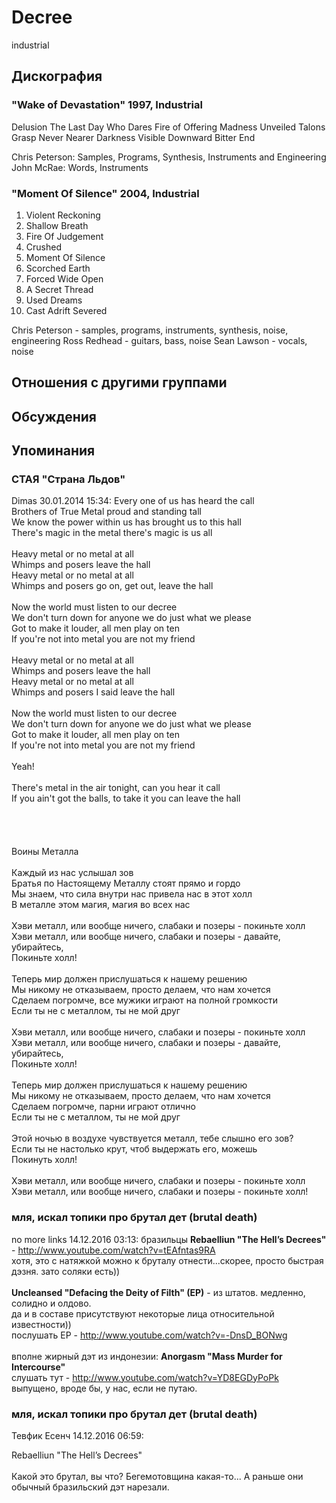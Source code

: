 # Decree

industrial

## Дискография

### "Wake of Devastation" 1997, Industrial

Delusion
The Last Day
Who Dares
Fire of Offering
Madness Unveiled
Talons Grasp
Never Nearer
Darkness Visible
Downward
Bitter End 

Chris Peterson:
Samples, Programs, Synthesis, Instruments and Engineering
John McRae:
Words, Instruments

### "Moment Of Silence" 2004, Industrial

01. Violent Reckoning
02. Shallow Breath
03. Fire Of Judgement
04. Crushed
05. Moment Of Silence
06. Scorched Earth
07. Forced Wide Open
08. A Secret Thread
09. Used Dreams
10. Cast Adrift Severed

Chris Peterson - samples, programs, instruments,
synthesis, noise, engineering
Ross Redhead - guitars, bass, noise
Sean Lawson - vocals, noise


## Отношения с другими группами


## Обсуждения


## Упоминания

### СТАЯ &quot;Страна Льдов&quot;

Dimas 30.01.2014 15:34:
Every one of us has heard the call<BR>Brothers of True Metal proud and standing tall<BR>We know the power within us has brought us to this hall<BR>There's magic in the metal there's magic is us all<BR><BR>Heavy metal or no metal at all<BR>Whimps and posers leave the hall<BR>Heavy metal or no metal at all<BR>Whimps and posers go on, get out, leave the hall<BR><BR>Now the world must listen to our decree<BR>We don't turn down for anyone we do just what we please<BR>Got to make it louder, all men play on ten<BR>If you're not into metal you are not my friend<BR><BR>Heavy metal or no metal at all<BR>Whimps and posers leave the hall<BR>Heavy metal or no metal at all<BR>Whimps and posers I said leave the hall<BR><BR>Now the world must listen to our decree<BR>We don't turn down for anyone we do just what we please<BR>Got to make it louder, all men play on ten<BR>If you're not into metal you are not my friend<BR><BR>Yeah!<BR><BR>There's metal in the air tonight, can you hear it call<BR>If you ain't got the balls, to take it you can leave the hall<BR><BR><BR><BR><BR>Воины Металла<BR><BR>Каждый из нас услышал зов<BR>Братья по Настоящему Металлу стоят прямо и гордо<BR>Мы знаем, что сила внутри нас привела нас в этот холл<BR>В металле этом магия, магия во всех нас<BR><BR>Хэви металл, или вообще ничего, слабаки и позеры - покиньте холл<BR>Хэви металл, или вообще ничего, слабаки и позеры - давайте, убирайтесь, <BR>Покиньте холл!<BR><BR>Теперь мир должен прислушаться к нашему решению<BR>Мы никому не отказываем, просто делаем, что нам хочется<BR>Сделаем погромче, все мужики играют на полной громкости<BR>Если ты не с металлом, ты не мой друг<BR><BR>Хэви металл, или вообще ничего, слабаки и позеры - покиньте холл<BR>Хэви металл, или вообще ничего, слабаки и позеры - давайте, убирайтесь, <BR>Покиньте холл!<BR><BR>Теперь мир должен прислушаться к нашему решению<BR>Мы никому не отказываем, просто делаем, что нам хочется<BR>Сделаем погромче, парни играют отлично<BR>Если ты не с металлом, ты не мой друг<BR><BR>Этой ночью в воздухе чувствуется металл, тебе слышно его зов?<BR>Если ты не настолько крут, чтоб выдержать его, можешь<BR>Покинуть холл!<BR><BR>Хэви металл, или вообще ничего, слабаки и позеры - покиньте холл<BR>Хэви металл, или вообще ничего, слабаки и позеры - покиньте холл!<BR>

### мля, искал топики про брутал дет (brutal death)

no more links 14.12.2016 03:13:
бразильцы <B>Rebaelliun "The Hell’s Decrees"</B> - <A HREF="http://www.youtube.com/watch?v=tEAfntas9RA" TARGET="_blank">http://www.youtube.com/watch?v=tEAfntas9RA</A><BR>хотя, это с натяжкой можно к бруталу отнести...скорее, просто быстрая дэзня. зато соляки есть)) <BR><BR><B>Uncleansed "Defacing the Deity of Filth" (EP)</B> - из штатов. медленно, солидно и олдово. <BR>да и в составе присутствуют некоторые лица относительной известности)) <BR>послушать ЕР - <A HREF="http://www.youtube.com/watch?v=-DnsD_BONwg" TARGET="_blank">http://www.youtube.com/watch?v=-DnsD_BONwg</A><BR><BR>вполне жирный дэт из индонезии: <B>Anorgasm "Mass Murder for Intercourse"</B><BR>слушать тут - <A HREF="http://www.youtube.com/watch?v=YD8EGDyPoPk" TARGET="_blank">http://www.youtube.com/watch?v=YD8EGDyPoPk</A><BR>выпущено, вроде бы, у нас, если не путаю.

### мля, искал топики про брутал дет (brutal death)

Тевфик Есенч 14.12.2016 06:59:
<DIV CLASS="quote">Rebaelliun "The Hell’s Decrees"</DIV><BR>Какой это брутал, вы что? Бегемотовщина какая-то... А раньше они обычный бразильский дэт нарезали.

